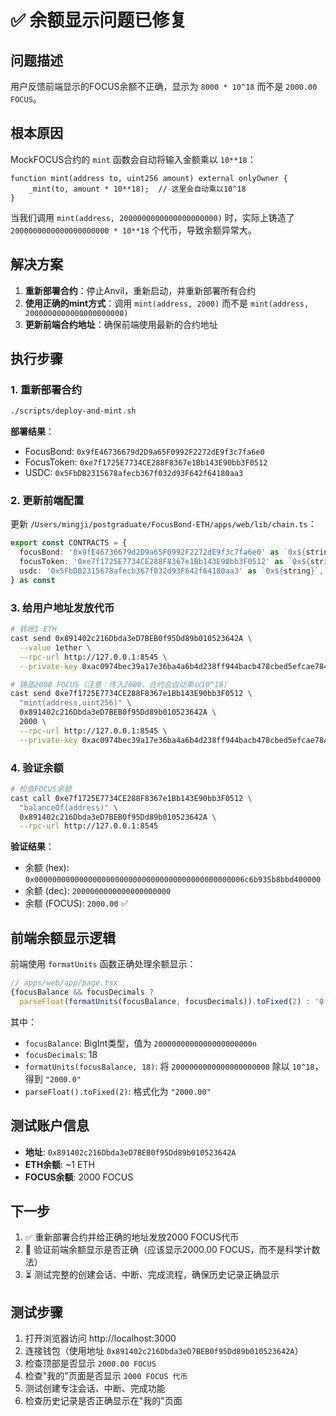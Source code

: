 # ✅ 余额显示问题已修复

## 问题描述
用户反馈前端显示的FOCUS余额不正确，显示为 `8000 * 10^18` 而不是 `2000.00 FOCUS`。

## 根本原因
MockFOCUS合约的 `mint` 函数会自动将输入金额乘以 `10**18`：

```solidity
function mint(address to, uint256 amount) external onlyOwner {
    _mint(to, amount * 10**18);  // 这里会自动乘以10^18
}
```

当我们调用 `mint(address, 2000000000000000000000)` 时，实际上铸造了 `2000000000000000000000 * 10**18` 个代币，导致余额异常大。

## 解决方案
1. **重新部署合约**：停止Anvil，重新启动，并重新部署所有合约
2. **使用正确的mint方式**：调用 `mint(address, 2000)` 而不是 `mint(address, 2000000000000000000000)`
3. **更新前端合约地址**：确保前端使用最新的合约地址

## 执行步骤

### 1. 重新部署合约
```bash
./scripts/deploy-and-mint.sh
```

**部署结果**：
- FocusBond: `0x9fE46736679d2D9a65F0992F2272dE9f3c7fa6e0`
- FocusToken: `0xe7f1725E7734CE288F8367e1Bb143E90bb3F0512`
- USDC: `0x5FbDB2315678afecb367f032d93F642f64180aa3`

### 2. 更新前端配置
更新 `/Users/mingji/postgraduate/FocusBond-ETH/apps/web/lib/chain.ts`：

```typescript
export const CONTRACTS = {
  focusBond: '0x9fE46736679d2D9a65F0992F2272dE9f3c7fa6e0' as `0x${string}`,
  focusToken: '0xe7f1725E7734CE288F8367e1Bb143E90bb3F0512' as `0x${string}`,
  usdc: '0x5FbDB2315678afecb367f032d93F642f64180aa3' as `0x${string}`,
} as const
```

### 3. 给用户地址发放代币
```bash
# 转账1 ETH
cast send 0x891402c216Dbda3eD7BEB0f95Dd89b010523642A \
  --value 1ether \
  --rpc-url http://127.0.0.1:8545 \
  --private-key 0xac0974bec39a17e36ba4a6b4d238ff944bacb478cbed5efcae784d7bf4f2ff80

# 铸造2000 FOCUS（注意：传入2000，合约会自动乘以10^18）
cast send 0xe7f1725E7734CE288F8367e1Bb143E90bb3F0512 \
  "mint(address,uint256)" \
  0x891402c216Dbda3eD7BEB0f95Dd89b010523642A \
  2000 \
  --rpc-url http://127.0.0.1:8545 \
  --private-key 0xac0974bec39a17e36ba4a6b4d238ff944bacb478cbed5efcae784d7bf4f2ff80
```

### 4. 验证余额
```bash
# 检查FOCUS余额
cast call 0xe7f1725E7734CE288F8367e1Bb143E90bb3F0512 \
  "balanceOf(address)" \
  0x891402c216Dbda3eD7BEB0f95Dd89b010523642A \
  --rpc-url http://127.0.0.1:8545
```

**验证结果**：
- 余额 (hex): `0x00000000000000000000000000000000000000000000006c6b935b8bbd400000`
- 余额 (dec): `2000000000000000000000`
- 余额 (FOCUS): `2000.00` ✅

## 前端余额显示逻辑
前端使用 `formatUnits` 函数正确处理余额显示：

```typescript
// apps/web/app/page.tsx
{focusBalance && focusDecimals ? 
  parseFloat(formatUnits(focusBalance, focusDecimals)).toFixed(2) : '0'} FOCUS
```

其中：
- `focusBalance`: BigInt类型，值为 `2000000000000000000000n`
- `focusDecimals`: 18
- `formatUnits(focusBalance, 18)`: 将 `2000000000000000000000` 除以 `10^18`，得到 `"2000.0"`
- `parseFloat().toFixed(2)`: 格式化为 `"2000.00"`

## 测试账户信息
- **地址**: `0x891402c216Dbda3eD7BEB0f95Dd89b010523642A`
- **ETH余额**: ~1 ETH
- **FOCUS余额**: 2000 FOCUS

## 下一步
1. ✅ 重新部署合约并给正确的地址发放2000 FOCUS代币
2. 🔄 验证前端余额显示是否正确（应该显示2000.00 FOCUS，而不是科学计数法）
3. ⏳ 测试完整的创建会话、中断、完成流程，确保历史记录正确显示

## 测试步骤
1. 打开浏览器访问 http://localhost:3000
2. 连接钱包（使用地址 `0x891402c216Dbda3eD7BEB0f95Dd89b010523642A`）
3. 检查顶部是否显示 `2000.00 FOCUS`
4. 检查"我的"页面是否显示 `2000 FOCUS 代币`
5. 测试创建专注会话、中断、完成功能
6. 检查历史记录是否正确显示在"我的"页面

